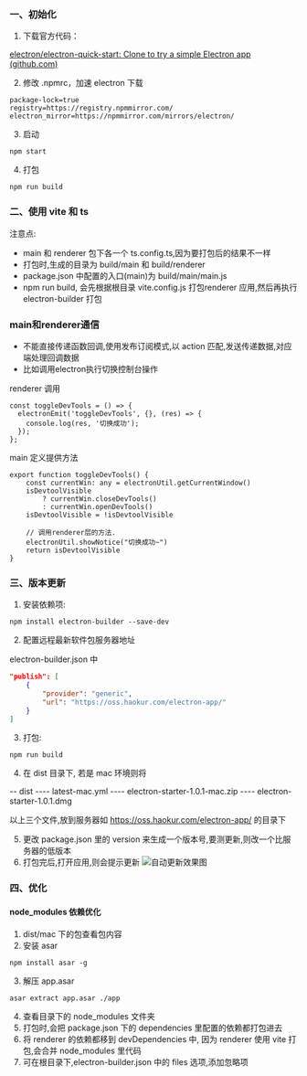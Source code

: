 ### 一、初始化

1. 下载官方代码：

[electron/electron-quick-start: Clone to try a simple Electron app (github.com)](https://github.com/electron/electron-quick-start)

2. 修改 .npmrc，加速 electron 下载

```
package-lock=true
registry=https://registry.npmmirror.com/
electron_mirror=https://npmmirror.com/mirrors/electron/
```

3. 启动

```
npm start
```

4. 打包

```
npm run build
```

### 二、使用 vite 和 ts

注意点:

- main 和 renderer 包下各一个 ts.config.ts,因为要打包后的结果不一样
- 打包时,生成的目录为 build/main 和 build/renderer
- package.json 中配置的入口(main)为 build/main/main.js
- npm run build, 会先根据根目录 vite.config.js 打包renderer 应用,然后再执行 electron-builder 打包

### main和renderer通信

- 不能直接传递函数回调,使用发布订阅模式,以 action 匹配,发送传递数据,对应端处理回调数据
- 比如调用electron执行切换控制台操作

renderer 调用
```
const toggleDevTools = () => {
  electronEmit('toggleDevTools', {}, (res) => {
    console.log(res, '切换成功');
  });
};
```

main 定义提供方法

```
export function toggleDevTools() {
    const currentWin: any = electronUtil.getCurrentWindow()
    isDevtoolVisible
        ? currentWin.closeDevTools()
        : currentWin.openDevTools()
    isDevtoolVisible = !isDevtoolVisible

    // 调用renderer层的方法.
    electronUtil.showNotice("切换成功~")
    return isDevtoolVisible
}
```

### 三、版本更新

1. 安装依赖项:

```
npm install electron-builder --save-dev
```

2. 配置远程最新软件包服务器地址

electron-builder.json 中

```json
"publish": [
    {
        "provider": "generic",
        "url": "https://oss.haokur.com/electron-app/"
    }
]
```

3. 打包:

```
npm run build
```

4. 在 dist 目录下, 若是 mac 环境则将

-- dist
---- latest-mac.yml
---- electron-starter-1.0.1-mac.zip
---- electron-starter-1.0.1.dmg

以上三个文件,放到服务器如 https://oss.haokur.com/electron-app/ 的目录下

5. 更改 package.json 里的 version 来生成一个版本号,要测更新,则改一个比服务器的低版本
6. 打包完后,打开应用,则会提示更新
![自动更新效果图](https://oss.haokur.com/github/electron-update.png)


### 四、优化

#### node_modules 依赖优化

1. dist/mac 下的包查看包内容
2. 安装 asar
```
npm install asar -g
```
3. 解压 app.asar
```
asar extract app.asar ./app
```
4. 查看目录下的 node_modules 文件夹
5. 打包时,会把 package.json 下的 dependencies 里配置的依赖都打包进去
6. 将 renderer 的依赖都移到 devDependencies 中, 因为 renderer 使用 vite 打包,会合并 node_modules 里代码
7. 可在根目录下,electron-builder.json 中的 files 选项,添加忽略项

